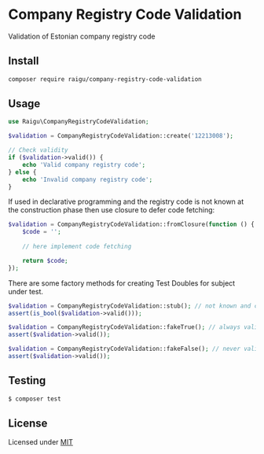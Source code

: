 # Company Registry Code Validation

Validation of Estonian company registry code

## Install 

````bash
composer require raigu/company-registry-code-validation
````

## Usage 

```php
use Raigu\CompanyRegistryCodeValidation;

$validation = CompanyRegistryCodeValidation::create('12213008');

// Check validity
if ($validation->valid()) {
    echo 'Valid company registry code';
} else {
    echo 'Invalid company registry code';  
}
```

If used in declarative programming and the registry code is not known at the
construction phase then use closure to defer code fetching:

```php
$validation = CompanyRegistryCodeValidation::fromClosure(function () {
    $code = '';
    
    // here implement code fetching

    return $code;
});
```

There are some factory methods for creating Test Doubles for subject under test.

```php
$validation = CompanyRegistryCodeValidation::stub(); // not known and cared if it is valid or not
assert(is_bool($validation->valid()));

$validation = CompanyRegistryCodeValidation::fakeTrue(); // always valid
assert($validation->valid());

$validation = CompanyRegistryCodeValidation::fakeFalse(); // never valid
assert($validation->valid());
```

## Testing

```bash
$ composer test
```

## License

Licensed under [MIT](LICENSE)
